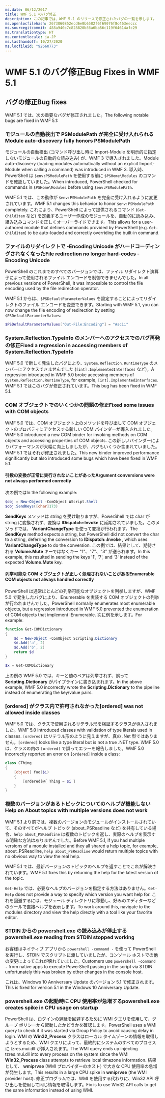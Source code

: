 ```yaml
---
ms.date: 06/12/2017
title: WMF 5.1 のバグ修正
description: この記事では、WMF 5.1 のリリースで修正されたバグの一覧を示します。
ms.openlocfilehash: 2673860852ecd6e0b6582f6f69076f8c463eeccc
ms.sourcegitcommit: 488a940c7c828820b36a6ba56c119f64614afc29
ms.translationtype: HT
ms.contentlocale: ja-JP
ms.lasthandoff: 10/27/2020
ms.locfileid: "92660773"
---
```

# <a name="bug-fixes-in-wmf-51"></a><span data-ttu-id="8c978-103">WMF 5.1 のバグ修正</span><span class="sxs-lookup"><span data-stu-id="8c978-103">Bug Fixes in WMF 5.1</span></span>

## <a name="bug-fixes"></a><span data-ttu-id="8c978-104">バグの修正</span><span class="sxs-lookup"><span data-stu-id="8c978-104">Bug fixes</span></span>

<span data-ttu-id="8c978-105">WMF 5.1 では、次の重要なバグが修正されました。</span><span class="sxs-lookup"><span data-stu-id="8c978-105">The following notable bugs are fixed in WMF 5.1:</span></span>

### <a name="module-auto-discovery-fully-honors-psmodulepath"></a><span data-ttu-id="8c978-106">モジュールの自動検出で PSModulePath が完全に受け入れられる</span><span class="sxs-lookup"><span data-stu-id="8c978-106">Module auto-discovery fully honors PSModulePath</span></span>

<span data-ttu-id="8c978-107">モジュールの自動検出 (コマンド呼び出し時に Import-Module を明示的に指定しないモジュールの自動的な読み込み) が、WMF 3 で導入されました。</span><span class="sxs-lookup"><span data-stu-id="8c978-107">Module auto-discovery (loading modules automatically without an explicit Import-Module when calling a command) was introduced in WMF 3.</span></span> <span data-ttu-id="8c978-108">導入時、PowerShell は `$env:PSModulePath` を使用する前に `$PSHome\Modules` のコマンドを確認していました。</span><span class="sxs-lookup"><span data-stu-id="8c978-108">When introduced, PowerShell checked for commands in `$PSHome\Modules` before using `$env:PSModulePath`.</span></span>

<span data-ttu-id="8c978-109">WMF 5.1 では、この動作が `$env:PSModulePath` を完全に受け入れるように変更されています。</span><span class="sxs-lookup"><span data-stu-id="8c978-109">WMF 5.1 changes this behavior to honor `$env:PSModulePath` completely.</span></span> <span data-ttu-id="8c978-110">これにより、PowerShell によって提供されるコマンド (`Get-ChildItem` など) を定義するユーザー作成のモジュールを、自動的に読み込み、組み込みコマンドを正しくオーバーライドできます。</span><span class="sxs-lookup"><span data-stu-id="8c978-110">This allows for a user-authored module that defines commands provided by PowerShell (e.g. `Get-ChildItem`) to be auto-loaded and correctly overriding the built-in command.</span></span>

### <a name="file-redirection-no-longer-hard-codes--encoding-unicode"></a><span data-ttu-id="8c978-111">ファイルのリダイレクトで -Encoding Unicode がハードコーディングされなくなった</span><span class="sxs-lookup"><span data-stu-id="8c978-111">File redirection no longer hard-codes -Encoding Unicode</span></span>

<span data-ttu-id="8c978-112">PowerShell のこれまでのすべてのバージョンでは、ファイル リダイレクト演算子によって使用されるファイル エンコードを制御できませんでした。</span><span class="sxs-lookup"><span data-stu-id="8c978-112">In all previous versions of PowerShell, it was impossible to control the file encoding used by the file redirection operator.</span></span>

<span data-ttu-id="8c978-113">WMF 5.1 からは、`$PSDefaultParameterValues` を設定することによってリダイレクトのファイル エンコードを変更できます。</span><span class="sxs-lookup"><span data-stu-id="8c978-113">Starting with WMF 5.1, you can now change the file encoding of redirection by setting `$PSDefaultParameterValues`:</span></span>

```powershell
$PSDefaultParameterValues["Out-File:Encoding"] = "Ascii"
```

### <a name="fixed-a-regression-in-accessing-members-of-systemreflectiontypeinfo"></a><span data-ttu-id="8c978-114">System.Reflection.TypeInfo のメンバーへのアクセスでのバグ再発の修正</span><span class="sxs-lookup"><span data-stu-id="8c978-114">Fixed a regression in accessing members of System.Reflection.TypeInfo</span></span>

<span data-ttu-id="8c978-115">WMF 5.0 で新しく発生したバグにより、`System.Reflection.RuntimeType` のメンバーにアクセスできませんでした (`[int].ImplementedInterfaces` など)。</span><span class="sxs-lookup"><span data-stu-id="8c978-115">A regression introduced in WMF 5.0 broke accessing members of `System.Reflection.RuntimeType`, for example, `[int].ImplementedInterfaces`.</span></span> <span data-ttu-id="8c978-116">WMF 5.1 ではこのバグが修正されています。</span><span class="sxs-lookup"><span data-stu-id="8c978-116">This bug has been fixed in WMF 5.1.</span></span>

### <a name="fixed-some-issues-with-com-objects"></a><span data-ttu-id="8c978-117">COM オブジェクトでのいくつかの問題の修正</span><span class="sxs-lookup"><span data-stu-id="8c978-117">Fixed some issues with COM objects</span></span>

<span data-ttu-id="8c978-118">WMF 5.0 では、COM オブジェクト上のメソッドを呼び出して COM オブジェクトのプロパティにアクセスする新しい COM バインダーが導入されました。</span><span class="sxs-lookup"><span data-stu-id="8c978-118">WMF 5.0 introduced a new COM binder for invoking methods on COM objects and accessing properties of COM objects.</span></span> <span data-ttu-id="8c978-119">この新しいバインダーによりパフォーマンスが大幅に向上しましたが、バグもいくつか含まれていました。WMF 5.1 ではそれが修正されました。</span><span class="sxs-lookup"><span data-stu-id="8c978-119">This new binder improved performance significantly but also introduced some bugs which have been fixed in WMF 5.1.</span></span>

#### <a name="argument-conversions-were-not-always-performed-correctly"></a><span data-ttu-id="8c978-120">引数の変換が正常に実行されないことがあった</span><span class="sxs-lookup"><span data-stu-id="8c978-120">Argument conversions were not always performed correctly</span></span>

<span data-ttu-id="8c978-121">次の例では</span><span class="sxs-lookup"><span data-stu-id="8c978-121">In the following example:</span></span>

```powershell
$obj = New-Object -ComObject WScript.Shell
$obj.SendKeys([char]173)
```

<span data-ttu-id="8c978-122">**SendKeys** メソッドは string を受け取りますが、PowerShell では char が string に変換されず、変換は **IDispatch::Invoke** に延期されていました。このメソッドでは、 **VariantChangeType** を使って変換が行われます。</span><span class="sxs-lookup"><span data-stu-id="8c978-122">The **SendKeys** method expects a string, but PowerShell did not convert the char to a string, deferring the conversion to **IDispatch::Invoke** , which uses **VariantChangeType** to do the conversion.</span></span> <span data-ttu-id="8c978-123">この例では、結果として、期待される **Volume.Mute** キーではなくキー "1"、"7"、"3" が送られます。</span><span class="sxs-lookup"><span data-stu-id="8c978-123">In this example, this resulted in sending the keys '1', '7', and '3' instead of the expected **Volume.Mute** key.</span></span>

#### <a name="enumerable-com-objects-not-always-handled-correctly"></a><span data-ttu-id="8c978-124">列挙可能な COM オブジェクトが正しく処理されないことがある</span><span class="sxs-lookup"><span data-stu-id="8c978-124">Enumerable COM objects not always handled correctly</span></span>

<span data-ttu-id="8c978-125">PowerShell は通常ほとんどの列挙可能なオブジェクトを列挙しますが、WMF 5.0 で発生したバグにより、IEnumerable を実装する COM オブジェクトの列挙が行われませんでした。</span><span class="sxs-lookup"><span data-stu-id="8c978-125">PowerShell normally enumerates most enumerable objects, but a regression introduced in WMF 5.0 prevented the enumeration of COM objects that implement IEnumerable.</span></span> <span data-ttu-id="8c978-126">次に例を示します。</span><span class="sxs-lookup"><span data-stu-id="8c978-126">For example:</span></span>

```powershell
function Get-COMDictionary
{
    $d = New-Object -ComObject Scripting.Dictionary
    $d.Add('a', 2)
    $d.Add('b', 2)
    return $d
}

$x = Get-COMDictionary
```

<span data-ttu-id="8c978-127">上の例の WMF 5.0 では、キーと値のペアは列挙されず、誤って **Scripting.Dictionary** がパイプラインに書き込まれます。</span><span class="sxs-lookup"><span data-stu-id="8c978-127">In the above example, WMF 5.0 incorrectly wrote the **Scripting.Dictionary** to the pipeline instead of enumerating the key/value pairs.</span></span>

### <a name="ordered-was-not-allowed-inside-classes"></a><span data-ttu-id="8c978-128">[ordered] がクラス内で許可されなかった</span><span class="sxs-lookup"><span data-stu-id="8c978-128">[ordered] was not allowed inside classes</span></span>

<span data-ttu-id="8c978-129">WMF 5.0 では、クラスで使用されるリテラル形を検証するクラスが導入されました。</span><span class="sxs-lookup"><span data-stu-id="8c978-129">WMF 5.0 introduced classes with validation of type literals used in classes.</span></span> <span data-ttu-id="8c978-130">`[ordered]` はリテラル形のように見えますが、真の .Net 型ではありません。</span><span class="sxs-lookup"><span data-stu-id="8c978-130">`[ordered]` looks like a type literal but is not a true .NET type.</span></span> <span data-ttu-id="8c978-131">WMF 5.0 は、クラスの内の `[ordered]` で誤ってエラーを報告しました。</span><span class="sxs-lookup"><span data-stu-id="8c978-131">WMF 5.0 incorrectly reported an error on `[ordered]` inside a class:</span></span>

```powershell
class CThing
{
    [object] foo($i)
    {
        [ordered]@{ Thing = $i }
    }
}
```

### <a name="help-on-about-topics-with-multiple-versions-does-not-work"></a><span data-ttu-id="8c978-132">複数のバージョンがあるトピックについてのヘルプが機能しない</span><span class="sxs-lookup"><span data-stu-id="8c978-132">Help on About topics with multiple versions does not work</span></span>

<span data-ttu-id="8c978-133">WMF 5.1 より前では、複数のバージョンのモジュールがインストールされていて、そのすべてがヘルプ トピック (about_PSReadline など) を共有している場合、`help about_PSReadline` は複数のトピックを返し、実際のヘルプを表示する明確な方法はありませんでした。</span><span class="sxs-lookup"><span data-stu-id="8c978-133">Before WMF 5.1, if you had multiple versions of a module installed and they all shared a help topic, for example, about_PSReadline, `help about_PSReadline` would return multiple topics with no obvious way to view the real help.</span></span>

<span data-ttu-id="8c978-134">WMF 5.1 では、最新バージョンのトピックのヘルプを返すことでこれが解決されています。</span><span class="sxs-lookup"><span data-stu-id="8c978-134">WMF 5.1 fixes this by returning the help for the latest version of the topic.</span></span>

<span data-ttu-id="8c978-135">`Get-Help` では、必要なヘルプのバージョンを指定する方法はありません。</span><span class="sxs-lookup"><span data-stu-id="8c978-135">`Get-Help` does not provide a way to specify which version you want help for.</span></span> <span data-ttu-id="8c978-136">これを回避するには、モジュール ディレクトリに移動し、好みのエディターなどのツールで直接ヘルプを表示します。</span><span class="sxs-lookup"><span data-stu-id="8c978-136">To work around this, navigate to the modules directory and view the help directly with a tool like your favorite editor.</span></span>

### <a name="powershellexe-reading-from-stdin-stopped-working"></a><span data-ttu-id="8c978-137">STDIN からの powershell.exe の読み込みが停止する</span><span class="sxs-lookup"><span data-stu-id="8c978-137">powershell.exe reading from STDIN stopped working</span></span>

<span data-ttu-id="8c978-138">お客様はネイティブ アプリから `powershell -command -` を使って PowerShell を実行し、STDIN でスクリプトに渡していましたが、コンソール ホストでの他の変更によってこれが壊れていました。</span><span class="sxs-lookup"><span data-stu-id="8c978-138">Customers use `powershell -command -` from native apps to execute PowerShell passing in the script via STDIN unfortunately this was broken by other changes in the console host.</span></span>

<span data-ttu-id="8c978-139">これは、Windows 10 Anniversary Update のバージョン 5.1 で修正されます。</span><span class="sxs-lookup"><span data-stu-id="8c978-139">This is fixed for version 5.1 in the Windows 10 Anniversary Update.</span></span>

### <a name="powershellexe-creates-spike-in-cpu-usage-on-startup"></a><span data-ttu-id="8c978-140">powershell.exe の起動時に CPU 使用率が急増する</span><span class="sxs-lookup"><span data-stu-id="8c978-140">powershell.exe creates spike in CPU usage on startup</span></span>

<span data-ttu-id="8c978-141">PowerShell は、ログインの遅延を回避するために WMI クエリを使用して、グループ ポリシーから起動したかどうかを確認します。</span><span class="sxs-lookup"><span data-stu-id="8c978-141">PowerShell uses a WMI query to check if it was started via Group Policy to avoid causing delay in login.</span></span> <span data-ttu-id="8c978-142">WMI の **Win32_Process** クラスはローカル タイムゾーンの情報を取得しようとするため、WMI クエリによって、最終的にシステムのすべてのプロセスに tzres.mui.dll が挿入されます。</span><span class="sxs-lookup"><span data-stu-id="8c978-142">The WMI query ends up injecting tzres.mui.dll into every process on the system since the WMI **Win32_Process** class attempts to retrieve local timezone information.</span></span> <span data-ttu-id="8c978-143">結果として、 **wmiprvse** (WMI プロバイダーのホスト) で大きな CPU 使用率の急増が発生します。</span><span class="sxs-lookup"><span data-stu-id="8c978-143">This results in a large CPU spike in **wmiprvse** (the WMI provider host).</span></span> <span data-ttu-id="8c978-144">修正プログラムでは、WMI を使用する代わりに、Win32 API 呼び出しを使用して同じ情報を取得します。</span><span class="sxs-lookup"><span data-stu-id="8c978-144">Fix is to use Win32 API calls to get the same information instead of using WMI.</span></span>
